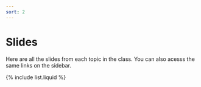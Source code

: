 ```yaml
---
sort: 2
---
```


# Slides

Here are all the slides from each topic in the class. You can also acesss the same links on the sidebar.

{% include list.liquid %}
